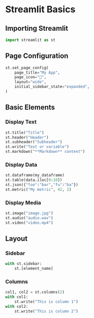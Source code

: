# Streamlit Basics

## Importing Streamlit

```python
import streamlit as st
```

## Page Configuration

```python
st.set_page_config(
    page_title="My App",
    page_icon="🧊",
    layout="wide",
    initial_sidebar_state="expanded",
)
```

## Basic Elements

### Display Text

```python
st.title("Title")
st.header("Header")
st.subheader("Subheader")
st.write("Text or variable")
st.markdown("**Markdown** content")
```

### Display Data

```python
st.dataframe(my_dataframe)
st.table(data.iloc[0:10])
st.json({"foo":"bar","fu":"ba"})
st.metric("My metric", 42, 2)
```

### Display Media

```python
st.image("image.jpg")
st.audio("audio.wav")
st.video("video.mp4")
```

## Layout

### Sidebar

```python
with st.sidebar:
    st.[element_name]
```

### Columns

```python
col1, col2 = st.columns(2)
with col1:
    st.write("This is column 1")
with col2:
    st.write("This is column 2")
```